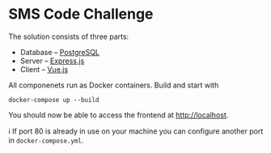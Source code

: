 # SMS Code Challenge

The solution consists of three parts:
* Database – [PostgreSQL](https://www.postgresql.org/)
* Server – [Express.js](https://expressjs.com/)
* Client – [Vue.js](https://vuejs.org/)

All componenets run as Docker containers.
Build and start with

    docker-compose up --build

You should now be able to access the frontend at [http://localhost](http://localhost).

:information_source: If port 80 is already in use on your machine you can configure another port in `docker-compose.yml`.
